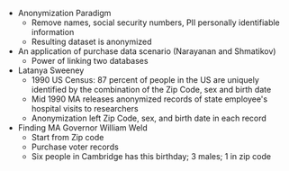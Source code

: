 - Anonymization Paradigm
	- Remove names, social security numbers, PII personally identifiable information
	- Resulting dataset is anonymized
- An application of purchase data scenario (Narayanan and Shmatikov)
	- Power of linking two databases
- Latanya Sweeney
	- 1990 US Census: 87 percent of people in the US are uniquely identified by the combination of the Zip Code, sex and birth date
	- Mid 1990 MA releases anonymized records of state employee's hospital visits to researchers
	- Anonymization left Zip Code, sex, and birth date in each record
- Finding MA Governor William Weld
	- Start from Zip code
	- Purchase voter records
	- Six people in Cambridge has this birthday; 3 males; 1 in zip code